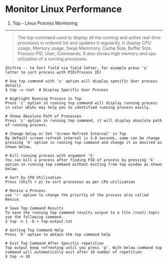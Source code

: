 Monitor Linux Performance 
=========================

1. Top - Linux Process Monitoring
---------------------------------
> The top command used to display all the running and active real-time processes in ordered list and updates it regularity.
It display CPU usage, Memory usage, Swap Memmory, Cache Size, Buffer Size, Process PID, User, Commands, It also shows high
memory and cpu utilization of a running processes. 
```
Shift+o -- to Sort field via field letter, for example press 'a' letter to sort process with PID(Process ID)

# Use top command with 'u' option will display specific User process details
$ top -u root  # Display Specific User Process 

# Highlight Running Process in Top 
Press 'z' option in running top command will display running process in color whihc may help you to identified running process easily.

# Shows Absolute Path of Processes 
Press 'c' option in running top command, it will display absolute path of running process.

# Change Delay or Set 'Screen Refresh Interval' in Top 
By default screen refresh interval is 3.0 seconds, same can be change pressing 'd' option in running top command and change it as desired as shown below.

# Kill running process with argument 'k'
You can kill a process after finding PID of process by pressing 'k' option in running top command without exiting from top window as shown below.

# Sort by CPU Utilisation 
Press (Shift + p) to sort processes as per CPU utilization 

# Renice a Process 
use 'r' option to change the priority of the process also called Renice.

# Save Top Command Results 
To save the running top command results output to a file /root/.toprc use the following command.
$ top -n 1 -b > top-output.txt 

# Getting Top Command Help 
Press 'h' option to obtain the top command help 

# Exit Top Command After Specific repetition 
Top output keep refreshing until you press 'q'. With below command top command will automatically exit after 10 number of repetition 
$ top -n 10 
```


